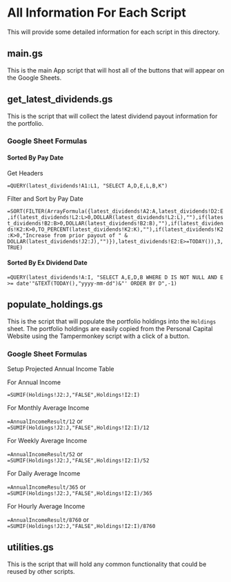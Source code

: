 # All Information For Each Script

This will provide some detailed information for each script in this directory.

## main.gs

This is the main App script that will host all of the buttons that will appear on the Google Sheets.


## get_latest_dividends.gs

This is the script that will collect the latest dividend payout information for the portfolio.

### Google Sheet Formulas

#### Sorted By Pay Date

Get Headers

`=QUERY(latest_dividends!A1:L1, "SELECT A,D,E,L,B,K")`

Filter and Sort by Pay Date

`=SORT(FILTER(ArrayFormula({latest_dividends!A2:A,latest_dividends!D2:E,if(latest_dividends!L2:L>0,DOLLAR(latest_dividends!L2:L),""),if(latest_dividends!B2:B>0,DOLLAR(latest_dividends!B2:B),""),if(latest_dividends!K2:K>0,TO_PERCENT(latest_dividends!K2:K),""),if(latest_dividends!K2:K>0,"Increase from prior payout of " & DOLLAR(latest_dividends!J2:J),"")}),latest_dividends!E2:E>=TODAY()),3,TRUE)`

#### Sorted By Ex Dividend Date

`=QUERY(latest_dividends!A:I, "SELECT A,E,D,B WHERE D IS NOT NULL AND E >= date'"&TEXT(TODAY(),"yyyy-mm-dd")&"' ORDER BY D",-1)`

## populate_holdings.gs

This is the script that will populate the portfolio holdings into the `Holdings` sheet.
The portfolio holdings are easily copied from the Personal Capital Website using the Tampermonkey script with a click of a button.

### Google Sheet Formulas

Setup Projected Annual Income Table

For Annual Income

`=SUMIF(Holdings!J2:J,"FALSE",Holdings!I2:I)`

For Monthly Average Income

`=AnnualIncomeResult/12` or `=SUMIF(Holdings!J2:J,"FALSE",Holdings!I2:I)/12`

For Weekly Average Income

`=AnnualIncomeResult/52` or `=SUMIF(Holdings!J2:J,"FALSE",Holdings!I2:I)/52`

For Daily Average Income

`=AnnualIncomeResult/365` or `=SUMIF(Holdings!J2:J,"FALSE",Holdings!I2:I)/365`

For Hourly Average Income

`=AnnualIncomeResult/8760` or `=SUMIF(Holdings!J2:J,"FALSE",Holdings!I2:I)/8760`

## utilities.gs

This is the script that will hold any common functionality that could be reused by other scripts.
